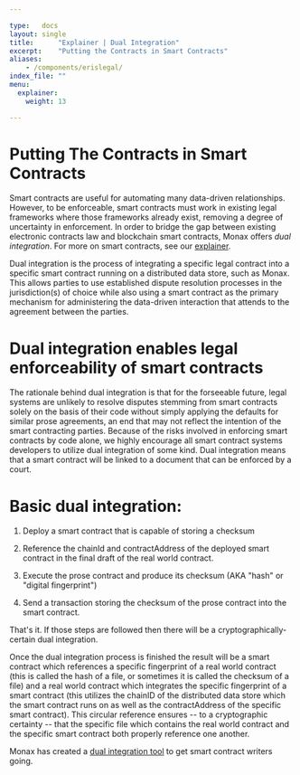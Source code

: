 ```yaml
---

type:   docs
layout: single
title:      "Explainer | Dual Integration"
excerpt:    "Putting the Contracts in Smart Contracts"
aliases:
    - /components/erislegal/
index_file: ""
menu:
  explainer:
    weight: 13

---
```


# Putting The Contracts in Smart Contracts

Smart contracts are useful for automating many data-driven relationships. However, to be enforceable, smart contracts must work in existing legal frameworks where those frameworks already exist, removing a degree of uncertainty in enforcement. In order to bridge the gap between existing electronic contracts law and blockchain smart contracts, Monax offers *dual integration*. For more on smart contracts, see our [explainer](/explainers/smart_contracts/).

Dual integration is the process of integrating a specific legal contract into a specific smart contract running on a distributed data store, such as Monax. This allows parties to use established dispute resolution processes in the jurisdiction(s) of choice while also using a smart contract as the primary mechanism for administering the data-driven interaction that attends to the agreement between the parties.

# Dual integration enables legal enforceability of smart contracts

The rationale behind dual integration is that for the forseeable future, legal systems are unlikely to resolve disputes stemming from smart contracts solely on the basis of their code without simply applying the defaults for similar prose agreements, an end that may not reflect the intention of the smart contracting parties. Because of the risks involved in enforcing smart contracts by code alone, we highly encourage all smart contract systems developers to utilize dual integration of some kind. Dual integration means that a smart contract will be linked to a document that can be enforced by a court.

# Basic dual integration:

1. Deploy a smart contract that is capable of storing a checksum

2. Reference the chainId and contractAddress of the deployed smart contract in the final draft of the real world contract.

3. Execute the prose contract and produce its checksum (AKA "hash" or "digital fingerprint")

4. Send a transaction storing the checksum of the prose contract into the smart contract.


That's it. If those steps are followed then there will be a cryptographically-certain dual integration.


Once the dual integration process is finished the result will be a smart contract which references a specific fingerprint of a real world contract (this is called the hash of a file, or sometimes it is called the checksum of a file) and a real world contract which integrates the specific fingerprint of a smart contract (this utilizes the chainID of the distributed data store which the smart contract runs on as well as the contractAddress of the specific smart contract). This circular reference ensures -- to a cryptographic certainty -- that the specific file which contains the real world contract and the specific smart contract both properly reference one another.

Monax has created a [dual integration tool](https://github.com/eris-ltd/common/tree/apps/apps/dual_integration) to get smart contract writers going. 
